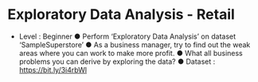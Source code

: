 # Exploratory Data Analysis - Retail
 - Level : Beginner
● Perform ‘Exploratory Data Analysis’ on dataset ‘SampleSuperstore’
● As a business manager, try to find out the weak areas where you can work to make more profit.
● What all business problems you can derive by exploring the data?
● Dataset : https://bit.ly/3i4rbWl
